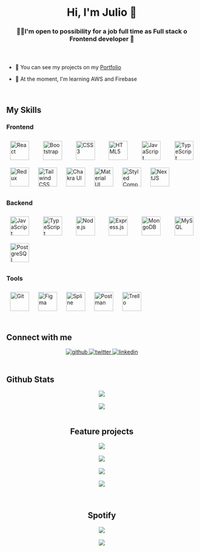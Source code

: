 
<header>
   <h1 align="center">Hi, I'm Julio 👋</h1> 
   <h3 align="center">👨‍💻I'm open to possibility for a job full time as Full stack o Frontend developer 🚀   </h3>
 </header> 

- 🔭 You can see my projects on my [Portfolio](https://portfolio-julio-humere.vercel.app)  
  

- 🌱 At the moment, I'm learning AWS and Firebase  
  

<br/>  


## My Skills  


### Frontend  
<div align="justify" width="100%">  
<a href="https://reactjs.org/" target="_blank"><img style="margin: 10px" src="https://profilinator.rishav.dev/skills-assets/react-original-wordmark.svg" alt="React" height="50" /></a>  
<a href="https://getbootstrap.com/docs/3.4/javascript/" target="_blank"><img style="margin: 10px" src="https://profilinator.rishav.dev/skills-assets/bootstrap-plain.svg" alt="Bootstrap" height="50" /></a>  
<a href="https://www.w3schools.com/css/" target="_blank"><img style="margin: 10px" src="https://profilinator.rishav.dev/skills-assets/css3-original-wordmark.svg" alt="CSS3" height="50" /></a>  
<a href="https://en.wikipedia.org/wiki/HTML5" target="_blank"><img style="margin: 10px" src="https://profilinator.rishav.dev/skills-assets/html5-original-wordmark.svg" alt="HTML5" height="50" /></a>  
<a href="https://www.javascript.com/" target="_blank"><img style="margin: 10px" src="https://profilinator.rishav.dev/skills-assets/javascript-original.svg" alt="JavaScript" height="50" /></a>  
<a href="https://www.typescriptlang.org/" target="_blank"><img style="margin: 10px" src="https://profilinator.rishav.dev/skills-assets/typescript-original.svg" alt="TypeScript" height="50" /></a>  
<a href="https://redux.js.org/" target="_blank"><img style="margin: 10px" src="https://profilinator.rishav.dev/skills-assets/redux-original.svg" alt="Redux" height="50" /></a>  
<a href="https://www.tailwindcss.com/" target="_blank"><img style="margin: 10px" src="https://profilinator.rishav.dev/skills-assets/tailwindcss.svg" alt="Tailwind CSS" height="50" /></a>  
<a href="https://chakra-ui.com/" target="_blank"><img style="margin: 10px" src="https://profilinator.rishav.dev/skills-assets/chakraui.png" alt="Chakra UI" height="50" /></a>  
<a href="https://mui.com/" target="_blank"><img style="margin: 10px" src="https://profilinator.rishav.dev/skills-assets/mui.png" alt="Material UI" height="50" /></a>  
<a href="https://styled-components.com/" target="_blank"><img style="margin: 10px" src="https://profilinator.rishav.dev/skills-assets/styled-components.png" alt="Styled Components" height="50" /></a>  
<a href="https://nextjs.org/" target="_blank"><img style="margin: 10px" src="https://profilinator.rishav.dev/skills-assets/nextjs.png" alt="NextJS" height="50" /></a>  
</div>

</td><td valign="top" width="33%">



### Backend  
<div align="justify" width="100%">  
<a href="https://www.javascript.com/" target="_blank"><img style="margin: 10px" src="https://profilinator.rishav.dev/skills-assets/javascript-original.svg" alt="JavaScript" height="50" /></a>  
<a href="https://www.typescriptlang.org/" target="_blank"><img style="margin: 10px" src="https://profilinator.rishav.dev/skills-assets/typescript-original.svg" alt="TypeScript" height="50" /></a>  
<a href="https://nodejs.org/" target="_blank"><img style="margin: 10px" src="https://profilinator.rishav.dev/skills-assets/nodejs-original-wordmark.svg" alt="Node.js" height="50" /></a>  
<a href="https://expressjs.com/" target="_blank"><img style="margin: 10px" src="https://profilinator.rishav.dev/skills-assets/express-original-wordmark.svg" alt="Express.js" height="50" /></a>  
<a href="https://www.mongodb.com/" target="_blank"><img style="margin: 10px" src="https://profilinator.rishav.dev/skills-assets/mongodb-original-wordmark.svg" alt="MongoDB" height="50" /></a>  
<a href="https://www.mysql.com/" target="_blank"><img style="margin: 10px" src="https://profilinator.rishav.dev/skills-assets/mysql-original-wordmark.svg" alt="MySQL" height="50" /></a>  
<a href="https://www.postgresql.org/" target="_blank"><img style="margin: 10px" src="https://profilinator.rishav.dev/skills-assets/postgresql-original-wordmark.svg" alt="PostgreSQL" height="50" /></a>  
</div>

</td><td valign="top" width="33%">



### Tools  
<div align="justify" width="100%">  
<a href="https://github.com/" target="_blank"><img style="margin: 10px" src="https://profilinator.rishav.dev/skills-assets/git-scm-icon.svg" alt="Git" height="50" /></a>  
<a href="https://www.figma.com/" target="_blank"><img style="margin: 10px" src="https://profilinator.rishav.dev/skills-assets/figma-icon.svg" alt="Figma" height="50" /></a>
<a href="https://spline.design" target="_blank"><img style="margin: 10px" src="https://res.cloudinary.com/dann9ji59/image/upload/v1678108483/Portfolio/Iconos/Otros/Spline_lawmsx.png" alt="Spline" height="50" /></a> 
<a href="https://www.postman.com" target="_blank"><img style="margin: 10px" src="https://res.cloudinary.com/dann9ji59/image/upload/v1677860198/Portfolio/Iconos/Otros/postman_zswwjz.png" alt="Postman" height="50" /></a> 
<a href="trello.com" target="_blank"><img style="margin: 10px" src="https://res.cloudinary.com/dann9ji59/image/upload/v1677165415/Portfolio/Iconos/Otros/Trello_icon-icons.com_66775_upveyr.png" alt="Trello" height="50" /></a>  
</div>


<br/>  


## Connect with me  
<div align="center">
<a href="https://github.com/julihumere" target="_blank">
<img src=https://img.shields.io/badge/github-%2324292e.svg?&style=for-the-badge&logo=github&logoColor=white alt=github style="margin-bottom: 5px;" />
</a>
<a href="https://twitter.com/julihumere" target="_blank">
<img src=https://img.shields.io/badge/twitter-%2300acee.svg?&style=for-the-badge&logo=twitter&logoColor=white alt=twitter style="margin-bottom: 5px;" />
</a>
<a href="https://linkedin.com/in/juli-humere" target="_blank">
<img src=https://img.shields.io/badge/linkedin-%231E77B5.svg?&style=for-the-badge&logo=linkedin&logoColor=white alt=linkedin style="margin-bottom: 5px;" />
</a>  
</div>  
  

<br/>  


## Github Stats  
<div align="center"><img src="https://github-readme-stats.vercel.app/api?username=julihumere&show_icons=true&theme=cobalt" align="center" /></div>  
 
</br>


<div align="center"><img src="https://github-readme-stats.vercel.app/api/top-langs/?username=julihumere" align="center" /><div>

<br/>  
   
## Feature projects
 

<div align="center"><img src="https://github-readme-stats.vercel.app/api/pin/?username=julihumere&repo=dream-color" align="center" /><div>
   
   </br>
   
<div align="center"><img src="https://github-readme-stats.vercel.app/api/pin/?username=julihumere&repo=world-ranks" align="center" /><div>
   
   </br>

<div align="center"><img src="https://github-readme-stats.vercel.app/api/pin/?username=julihumere&repo=github-profile" align="center" /><div>
   
   </br>
         
<div align="center"><img src="https://github-readme-stats.vercel.app/api/pin/?username=julihumere&repo=portfolio-Julio-Humere" align="center" /><div>
   
   </br>
   
</br>


## Spotify 
<div align="center"><img src="https://spotify-github-profile.vercel.app/api/view?uid=julihumere&cover_image=true&theme=default&show_offline=false&background_color=121212&interchange=false&bar_color=53b14f&bar_color_cover=false" /></div>  

<br/>  

<div align="center">
<img src="https://komarev.com/ghpvc/?username=julihumere&&style=flat-square" align="center" />
</div>  
  

<br/>  


<br />
